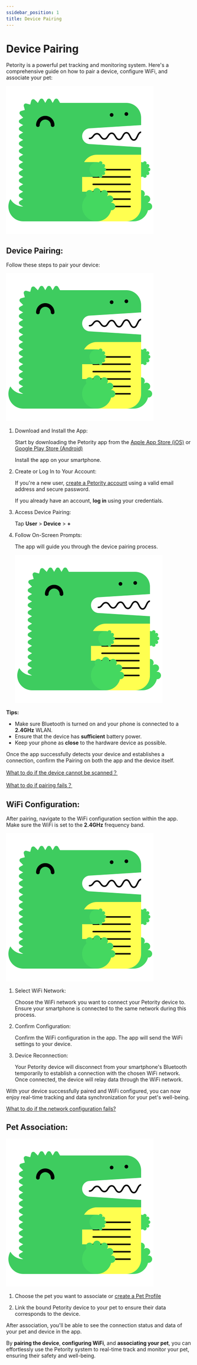 ```yaml
---
ssidebar_position: 1
title: Device Pairing
---
```


# Device Pairing

Petority is a powerful pet tracking and monitoring system. Here's a comprehensive guide on how to pair a device, configure WiFi, and associate your pet:

![pairing steps](/img/logo.svg)

## Device Pairing:

Follow these steps to pair your device:

![step](/img/logo.svg)

1. Download and Install the App:

    Start by downloading the Petority app from the [Apple App Store (iOS)](/img/logo.svg) or [Google Play Store (Android)](/img/logo.svg)

    Install the app on your smartphone.

2. Create or Log In to Your Account:

    If you're a new user, [create a Petority account](/docs/petority/accounts/signing-up) using a valid email address and secure password.

    If you already have an account, **log in** using your credentials.

3. Access Device Pairing:

    Tap **User** > **Device** > **+**

4. Follow On-Screen Prompts:

    The app will guide you through the device pairing process.

    ![step](/img/logo.svg)

**Tips:**

+ Make sure Bluetooth is turned on and your phone is connected to a **2.4GHz** WLAN.
+ Ensure that the device has **sufficient** battery power.
+ Keep your phone as **close** to the hardware device as possible.

Once the app successfully detects your device and establishes a connection, confirm the Pairing on both the app and the device itself.

[What to do if the device cannot be scanned？](/docs/petority/features/devices/FAQs/#2what-to-do-if-the-device-cannot-be-scanned)

[What to do if pairing fails？](/docs/petority/features/devices/FAQs#1what-to-do-if-pairing-fails)

## WiFi Configuration:
After pairing, navigate to the WiFi configuration section within the app. Make sure the WiFi is set to the **2.4GHz** frequency band. 

![Wifi](/img/logo.svg)

1. Select WiFi Network:

    Choose the WiFi network you want to connect your Petority device to. Ensure your smartphone is connected to the same network during this process.

2. Confirm Configuration:

    Confirm the WiFi configuration in the app. The app will send the WiFi settings to your device.

3. Device Reconnection:

    Your Petority device will disconnect from your smartphone's Bluetooth temporarily to establish a connection with the chosen WiFi network. Once connected, the device will relay data through the WiFi network.

With your device successfully paired and WiFi configured, you can now enjoy real-time tracking and data synchronization for your pet's well-being.

[What to do if the network configuration fails?](/docs/petority/features/devices/FAQs/#3what-to-do-if-the-network-configuration-fails)

## Pet Association:

![choose pet](/img/logo.svg)

1. Choose the pet you want to associate or [create a Pet Profile](/docs/petority/features/pets#1-creating-a-pet-profile)

2. Link the bound Petority device to your pet to ensure their data corresponds to the device.

After association, you'll be able to see the connection status and data of your pet and device in the app.

By **pairing the device**, **configuring WiFi**, and **associating your pet**, you can effortlessly use the Petority system to real-time track and monitor your pet, ensuring their safety and well-being.
